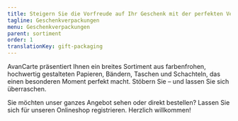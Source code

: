 ```yaml
---
title: Steigern Sie die Vorfreude auf Ihr Geschenk mit der perfekten Verpackung!
tagline: Geschenkverpackungen
menu: Geschenkverpackungen
parent: sortiment
order: 1
translationKey: gift-packaging
---
```

AvanCarte präsentiert Ihnen ein breites Sortiment aus farbenfrohen, hochwertig gestalteten Papieren, Bändern, Taschen und Schachteln, das einen besonderen Moment perfekt macht. Stöbern Sie – und lassen Sie sich überraschen.

Sie möchten unser ganzes Angebot sehen oder direkt bestellen? Lassen Sie sich für unseren Onlineshop registrieren. Herzlich willkommen!
